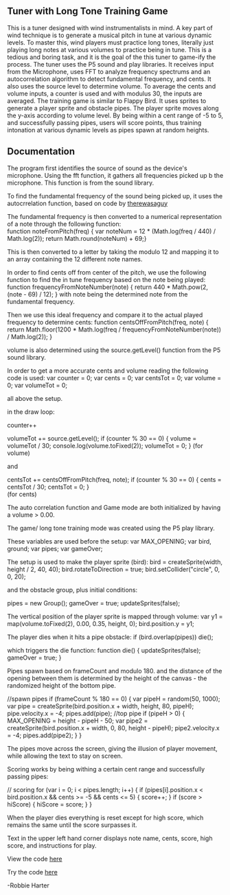 ## Tuner with Long Tone Training Game

This is a tuner designed with wind instrumentalists in mind. 
A key part of wind technique is to generate a musical pitch in tune at various dynamic levels.
To master this, wind players must practice long tones, literally just playing long notes at various volumes to practice being in tune.
This is a tedious and boring task, and it is the goal of the this tuner to game-ify the process.
The tuner uses the P5 sound and play libraries.
It receives input from the Microphone, uses FFT to analyze frequency spectrums and an autocorrelation algorithm to detect fundamental frequency, and cents.
It also uses the source level to determine volume.
To average the cents and volume inputs, a counter is used and with modulus 30, the inputs are averaged.
The training game is similar to Flappy Bird.
It uses sprites to generate a player sprite and obstacle pipes.
The player sprite moves along the y-axis according to volume level.
By being within a cent range of -5 to 5, and successfully passing pipes, users will score points, thus training intonation at various dynamic levels as pipes spawn at random heights.


## Documentation

The program first identifies the source of sound as the device's microphone. Using the fft function, it gathers all frequencies picked up b the microphone. This function is from the sound library.

To find the fundamental frequency of the sound being picked up, it uses the autocrrelation function, based on code by [therewasaguy](https://github.com/therewasaguy/p5-music-viz)

The fundamental frequency is then converted to a numerical representation of a note through the following function:  
function noteFromPitch(freq) {
    var noteNum = 12 * (Math.log(freq / 440) / Math.log(2));
    return Math.round(noteNum) + 69;}
    
This is then converted to a letter by taking the modulo 12 and mapping it to an array containing the 12 different note names.

In order to find cents off from center of the pitch, we use the following function to find the in tune frequency based on the note being played:
function frequencyFromNoteNumber(note) {
    return 440 * Math.pow(2, (note - 69) / 12);
} with note being the determined note from the fundamental frequency.

Then we use this ideal frequency and compare it to the actual played frequency to determine cents:
function centsOffFromPitch(freq, note) {
    return Math.floor(1200 * Math.log(freq / frequencyFromNoteNumber(note)) / Math.log(2));
}

volume is also determined using the source.getLevel() function from the P5 sound library.

In order to get a more accurate cents and volume reading the following code is used:
var counter = 0;
var cents = 0;
var centsTot = 0;
var volume = 0;
var volumeTot = 0;

all above the setup. 

in the draw loop:

counter++

 volumeTot += source.getLevel();
    if (counter % 30 == 0) {
        volume = volumeTot / 30;
        console.log(volume.toFixed(2));
        volumeTot = 0;
    }
(for volume)
     
and

 centsTot += centsOffFromPitch(freq, note);
        if (counter % 30 == 0) {
        cents = centsTot / 30;
        centsTot = 0;
    }   
(for cents)

The auto correlation function and Game mode are both initialized by having a volume > 0.00.

The game/ long tone training mode was created using the P5 play library.

These variables are used before the setup:
var MAX_OPENING;
var bird, ground;
var pipes;
var gameOver;

The setup is used to make the player sprite (bird):
 bird = createSprite(width, height / 2, 40, 40);
bird.rotateToDirection = true;
bird.setCollider("circle", 0, 0, 20);

and the obstacle group, plus initial conditions:

pipes = new Group();
    gameOver = true;
    updateSprites(false);
    
The vertical position of the player sprite is mapped through volume:
var y1 = map(volume.toFixed(2), 0.00, 0.35, height, 0);
bird.position.y = y1;

The player dies when it hits a pipe obstacle:
if (bird.overlap(pipes))
            die();
            
which triggers the die function:
function die() {
    updateSprites(false);
    gameOver = true;
}

Pipes spawn based on frameCount and modulo 180.
and the distance of the opening between them is determined by the height of the canvas - the randomized height of the bottom pipe.

//spawn pipes
        if (frameCount % 180 == 0) {
            var pipeH = random(50, 1000);
            var pipe = createSprite(bird.position.x + width, height, 80, pipeH);
            pipe.velocity.x = -4;
            pipes.add(pipe);
            //top pipe
            if (pipeH > 0) {
                MAX_OPENING = height - pipeH - 50;
                var pipe2 = createSprite(bird.position.x + width, 0, 80, height - pipeH);
                pipe2.velocity.x = -4;
                pipes.add(pipe2);
            }
        }
        
The pipes move across the screen, giving the illusion of player movement, while allowing the text to stay on screen.

Scoring works by being withing a certain cent range and successfully passing pipes:

// scoring
        for (var i = 0; i < pipes.length; i++) {
            if (pipes[i].position.x < bird.position.x && cents >= -5 && cents <= 5) {
                score++;
            }
            if (score > hiScore) {
                hiScore = score;
            }
        }

When the player dies everything is reset except for high score, which remains the same until the score surpasses it.

Text in the upper left hand corner displays note name, cents, score, high score, and instructions for play.

View the code [here](https://github.com/Robbie219/CIM540/blob/master/Final/empty-example/sketch.js)

Try the code [here](https://robbie219.github.io/)

-Robbie Harter
        
        






     
     
    



